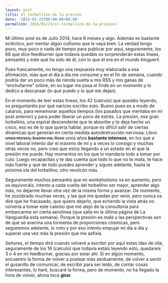 ```yaml
---
layout: post
title: El torbellino de la presión
date: '2015-01-23T00:00:00+00:00'
permalink: 2015/01/23/el-torbellino-de-la-presion/
---
```

Mi último post es de Julio 2014, hace 6 meses y algo. Además es bastante ecléctico, por mentar algún cultismo que le vaya bien. La verdad tengo poco, muy poco o nada de tiempo para publicar por aquí, seguramente, los 66 que dice feedburner que todavía quedáis os sorprenderán estas líneas, pensaréis y este qué ha sido de él, con lo que él era en el mundo blogueril.

Pues francamente, no tengo una respuesta muy elaborada a esa afirmación, más que el día a día me consume y en el fin de semana, cuando podría dar un poco más de rienda suelta a mis RSS y mis ganas de "enchufarme" online, en su lugar me pasa el finde en un momento y lo dedico a descansar (lo que puedo y lo que me dejan).

En el momento de leer estas líneas, los 42 (calculo) que quedáis leyendo, os preguntaréis por qué narices escribo esto. Bueno pues es a modo de catarsis, para rememorar aquellos tiempos (los pasados que mentaba en mi post anterior) y para poder liberar un poco de estrés. La presión, ese gran torbellino, una espiral descendente que te absorbe y te deja hecho un cisco, eso es de lo que quería hablar, porque es difícil salir de ciertas dinámicas que generan en cierta medida autodestrucción nerviosa. Llevo ~~unos meses, bueno no, llevo~~ unos años **bastante intensos**, en los que a nivel laboral intento dar el máximo de mí y a veces lo consigo y muchas otras veces no, pero creo que estoy llegando a un estado en el que la presión me puede. Hay momentos en los que lo mandaría todo a tomar por culo. Luego recapacitas y te das cuenta que todo lo que no te mata, te hace más fuerte y que de todo puedes aprender y sigues adelante, hasta la próxima ola del torbellino, otro revolcón más.

Seguramente muchos pensaréis que mi _workaholismo_ va en aumento, pero os equivocáis, intento a cada vuelta del torbellino ser mejor, aprender algo más, no dejarme llevar otra vez de la misma forma y avanzar. De momento, he zozobrado muchas veces, y las que me quedan por venir, pero nunca os diré que he fracasado, que quiero dejarlo, que echando la vista atrás no volvería a tomar este camino que me alejó de la consultoría para embarcarme en cierta aerolínea (que salía en la última página de La Vanguardia esta semana). Porque la presión es mala y las perspectivas son de que se avecina una tormenta de proporciones cósmicas, pero seguiremos adelante, lo noto y por eso intento empujar mi día a día y superar una vez más la presión que me asfixia.

Señores, el tiempo dirá cuando volveré a escribir por aquí estas idas de olla, seguramente de los 16 (calculo) que todavía estáis leyendo esto, quedareis 3 o 4 en mi feedburner, gracias por estar ahí. Si en algún momento, encuentro la forma de volver a postear más asiduamente, de volver a sentir el gusanillo de comunicar, de escribir para ser leído, de contar cosas interesantes, lo haré, buscaré la forma, pero de momento, no ha llegado la hora de volver, ahora toca **girar**.

